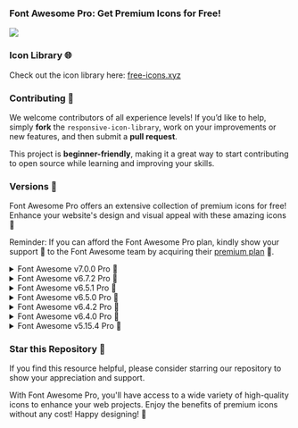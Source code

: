 ### Font Awesome Pro: Get Premium Icons for Free!

<img src="https://img.fortawesome.com/1ce05b4b/open-graph-general.png"/>

### Icon Library 🌐

Check out the icon library here: [free-icons.xyz](https://free-icons.xyz/)

### Contributing 🤝

We welcome contributors of all experience levels!
If you’d like to help, simply **fork** the `responsive-icon-library`, work on your improvements or new features, and then submit a **pull request**.

This project is **beginner-friendly**, making it a great way to start contributing to open source while learning and improving your skills.

### Versions 💫

Font Awesome Pro offers an extensive collection of premium icons for free! Enhance your website's design and visual appeal with these amazing icons 🌟

Reminder: If you can afford the Font Awesome Pro plan, kindly show your support 💖 to the Font Awesome team by acquiring their <a href="https://fontawesome.com/plans"> premium plan</a> 🚀.

<details>
  <summary>Font Awesome v7.0.0 Pro 💫</summary>
  
  <br>
  Simply add the following CSS links to the <head> section of your HTML file:

```
    <link
      rel="stylesheet"
      href="https://site-assets.fontawesome.com/releases/v7.0.0/css/all.css"
    />

    <link
      rel="stylesheet"
      href="https://site-assets.fontawesome.com/releases/v7.0.0/css/sharp-solid.css"
    />

    <link
      rel="stylesheet"
      href="https://site-assets.fontawesome.com/releases/v7.0.0/css/sharp-regular.css"
    />

    <link
      rel="stylesheet"
      href="https://site-assets.fontawesome.com/releases/v7.0.0/css/sharp-light.css"
    />

    <link
      rel="stylesheet"
      href="https://site-assets.fontawesome.com/releases/v7.0.0/css/duotone.css"
    />
```
  
</details>

<details>
  <summary>Font Awesome v6.7.2 Pro 💫</summary>
  
  <br>
  Simply add the following CSS links to the <head> section of your HTML file:

```
      <link
        rel="stylesheet"
        href="https://site-assets.fontawesome.com/releases/v6.7.2/css/all.css"
      >

      <link
        rel="stylesheet"
        href="https://site-assets.fontawesome.com/releases/v6.7.2/css/sharp-solid.css"
      >

      <link
        rel="stylesheet"
        href="https://site-assets.fontawesome.com/releases/v6.7.2/css/sharp-regular.css"
      >

      <link
        rel="stylesheet"
        href="https://site-assets.fontawesome.com/releases/v6.7.2/css/sharp-light.css"
      >
      <link
        rel="stylesheet"
        href="https://site-assets.fontawesome.com/releases/v6.7.2/css/duotone.css"
      />
      <link
        rel="stylesheet"
        href="https://site-assets.fontawesome.com/releases/v6.7.2/css/brands.css"
      />
```
  
</details>

<details>
  <summary>Font Awesome v6.5.1 Pro 💫</summary>
  
  <br>
  Simply add the following CSS links to the <head> section of your HTML file:

```
      <link
        rel="stylesheet"
        href="https://site-assets.fontawesome.com/releases/v6.5.1/css/all.css"
      >

      <link
        rel="stylesheet"
        href="https://site-assets.fontawesome.com/releases/v6.5.1/css/sharp-solid.css"
      >

      <link
        rel="stylesheet"
        href="https://site-assets.fontawesome.com/releases/v6.5.1/css/sharp-regular.css"
      >

      <link
        rel="stylesheet"
        href="https://site-assets.fontawesome.com/releases/v6.5.1/css/sharp-light.css"
      >
      <link
        rel="stylesheet"
        href="https://site-assets.fontawesome.com/releases/v6.5.1/css/duotone.css"
      />
      <link
        rel="stylesheet"
        href="https://site-assets.fontawesome.com/releases/v6.5.1/css/brands.css"
      />
```
  
</details>

<details>
  <summary>Font Awesome v6.5.0 Pro 💫</summary>
  
  <br>
  Simply add the following CSS links to the <head> section of your HTML file:

```
      <link
        rel="stylesheet"
        href="https://site-assets.fontawesome.com/releases/v6.5.0/css/all.css"
      >

      <link
        rel="stylesheet"
        href="https://site-assets.fontawesome.com/releases/v6.5.0/css/sharp-solid.css"
      >

      <link
        rel="stylesheet"
        href="https://site-assets.fontawesome.com/releases/v6.5.0/css/sharp-regular.css"
      >

      <link
        rel="stylesheet"
        href="https://site-assets.fontawesome.com/releases/v6.5.0/css/sharp-light.css"
      >
      <link
        rel="stylesheet"
        href="https://site-assets.fontawesome.com/releases/v6.5.0/css/duotone.css"
      />
       <link
        rel="stylesheet"
        href="https://site-assets.fontawesome.com/releases/v6.5.0/css/brands.css"
      />
```
  
</details>

<details>
  <summary>Font Awesome v6.4.2 Pro 💫</summary>
  
  <br>
  Simply add the following CSS links to the <head> section of your HTML file:

```
      <link
        rel="stylesheet"
        href="https://site-assets.fontawesome.com/releases/v6.4.2/css/all.css"
      >

      <link
        rel="stylesheet"
        href="https://site-assets.fontawesome.com/releases/v6.4.2/css/sharp-solid.css"
      >

      <link
        rel="stylesheet"
        href="https://site-assets.fontawesome.com/releases/v6.4.2/css/sharp-regular.css"
      >

      <link
        rel="stylesheet"
        href="https://site-assets.fontawesome.com/releases/v6.4.2/css/sharp-light.css"
      >
      <link
        rel="stylesheet"
        href="https://site-assets.fontawesome.com/releases/v6.4.2/css/duotone.css"
      />
      <link
        rel="stylesheet"
        href="https://site-assets.fontawesome.com/releases/v6.4.2/css/brands.css"
      />
```

</details>

<details>
  <summary>Font Awesome v6.4.0 Pro 💫</summary>
  
  <br>
 Simply add the following CSS links to the <head> section of your HTML file:

```
    <link
      rel="stylesheet"
      href="https://site-assets.fontawesome.com/releases/v6.4.0/css/all.css"
    />

    <link
      rel="stylesheet"
      href="https://site-assets.fontawesome.com/releases/v6.4.0/css/sharp-solid.css"
    />

    <link
      rel="stylesheet"
      href="https://site-assets.fontawesome.com/releases/v6.4.0/css/sharp-regular.css"
    />

    <link
      rel="stylesheet"
      href="https://site-assets.fontawesome.com/releases/v6.4.0/css/sharp-light.css"
    />

    <link
      rel="stylesheet"
      href="https://site-assets.fontawesome.com/releases/v6.4.0/css/duotone.css"
    />
    <link
        rel="stylesheet"
        href="https://site-assets.fontawesome.com/releases/v6.4.0/css/brands.css"
    />
```
</details>

<details>
  <summary>Font Awesome v5.15.4 Pro 💫</summary>
  
  <br>
  Simply add the following CSS links to the <head> section of your HTML file:

```
    <link
      rel="stylesheet"
      href="https://site-assets.fontawesome.com/releases/v5.15.4/css/all.css"
    />
    <link
      rel="stylesheet"
      href="https://site-assets.fontawesome.com/releases/v5.15.4/css/duotone.css"
      />
```
</details>

### Star this Repository 🌟

If you find this resource helpful, please consider starring our repository to show your appreciation and support.

With Font Awesome Pro, you'll have access to a wide variety of high-quality icons to enhance your web projects. Enjoy the benefits of premium icons without any cost! Happy designing! 🚀
